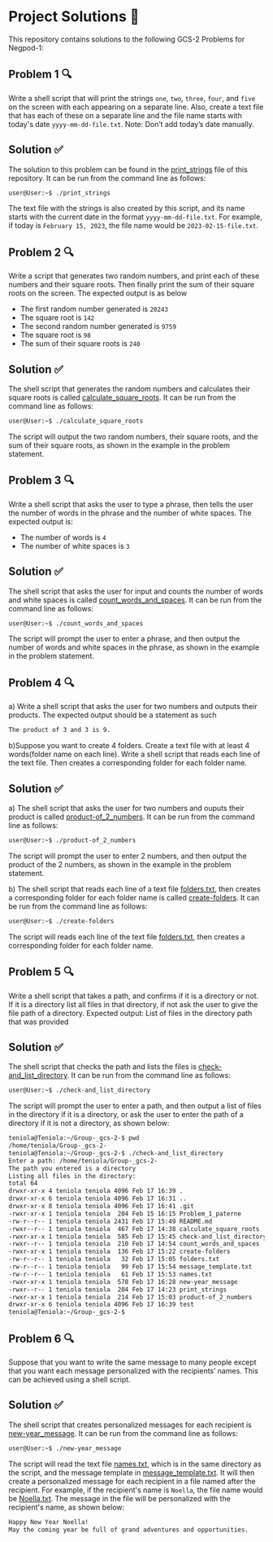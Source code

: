 # Project Solutions 📃

This repository contains solutions to the following GCS-2 Problems for Negpod-1:

## Problem 1 🔍

Write a shell script that will print the strings `one`, `two`, `three`, `four`, and `five` on the screen with each appearing on a separate line. Also, create a text file that has each of these on a separate line and the file name starts with today's date `yyyy-mm-dd-file.txt`. Note: Don’t add today’s date manually.

## Solution ✅

The solution to this problem can be found in the [print_strings](./print_strings) file of this repository. It can be run from the command line as follows:

```sh
user@User:~$ ./print_strings
```
The text file with the strings is also created by this script, and its name starts with the current date in the format `yyyy-mm-dd-file.txt`. For example, if today is `February 15, 2023`, the file name would be `2023-02-15-file.txt`.

## Problem 2 🔍

Write a script that generates two random numbers, and print each of these numbers and their square roots. Then finally print the sum of their square roots on the screen. The expected output is as below

- The first random number generated is `20243`   
- The square root is `142`   
- The second random number generated is `9759`  
- The square root is `98`   
- The sum of their square roots is `240`


## Solution ✅

The shell script that generates the random numbers and calculates their square roots is called [calculate_square_roots](./calculate_square_roots). It can be run from the command line as follows:

```sh
user@User:~$ ./calculate_square_roots
```
The script will output the two random numbers, their square roots, and the sum of their square roots, as shown in the example in the problem statement.

## Problem 3 🔍

Write a shell script that asks the user to type a phrase, then tells the user the number of words in the phrase and the number of white spaces. The expected output is:

- The number of words is `4`    
- The number of white spaces is `3`

## Solution ✅

The shell script that asks the user for input and counts the number of words and white spaces is called [count_words_and_spaces](./count_words_and_spaces). It can be run from the command line as follows:

```sh
user@User:~$ ./count_words_and_spaces
```
The script will prompt the user to enter a phrase, and then output the number of words and white spaces in the phrase, as shown in the example in the problem statement.

## Problem 4 🔍

a) Write a shell script that asks the user for two numbers and outputs their products. The expected output should be a statement as such 

```sh
The product of 3 and 3 is 9.
```
b)Suppose you want to create 4 folders. Create a text file with at least 4 words(folder name on each line). Write a shell script that reads each line of the text file. Then creates a corresponding folder for each folder name.

## Solution ✅

a) The shell script that asks the user for two numbers and ouputs their product is called [product-of_2_numbers](./product-of_2_numbers). It can be run from the command line as follows:

```sh
user@User:~$ ./product-of_2_numbers
```
The script will prompt the user to enter 2 numbers, and then output the product of the 2 numbers, as shown in the example in the problem statement.

b) The shell script that reads each line of a text file [folders.txt](./folders.txt), then creates a corresponding folder for each folder name is called [create-folders](./create-folders). It can be run from the command line as follows:

```sh
user@User:~$ ./create-folders
```
The script will reads each line of the text file [folders.txt](./folders.txt), then creates a corresponding folder for each folder name.

## Problem 5 🔍

Write a shell script that takes a path, and confirms if it is a directory or not. If it is a directory list all files in that directory, if not ask the user to give the file path of a directory.  Expected output: List of files in the directory path that was provided

## Solution ✅

The shell script that checks the path and lists the files is [check-and_list_directory](./check-and_list_directory). It can be run from the command line as follows:

```sh
user@User:~$ ./check-and_list_directory
```
The script will prompt the user to enter a path, and then output a list of files in the directory if it is a directory, or ask the user to enter the path of a directory if it is not a directory, as shown below: 
```sh
teniola@Teniola:~/Group-_gcs-2-$ pwd
/home/teniola/Group-_gcs-2-
teniola@Teniola:~/Group-_gcs-2-$ ./check-and_list_directory
Enter a path: /home/teniola/Group-_gcs-2-
The path you entered is a directory
Listing all files in the directory:
total 64
drwxr-xr-x 4 teniola teniola 4096 Feb 17 16:39 .
drwxr-xr-x 6 teniola teniola 4096 Feb 17 16:31 ..
drwxr-xr-x 8 teniola teniola 4096 Feb 17 16:41 .git
-rwxr-xr-x 1 teniola teniola  204 Feb 15 16:15 Problem_1_paterne
-rw-r--r-- 1 teniola teniola 2431 Feb 17 15:49 README.md
-rwxr--r-- 1 teniola teniola  467 Feb 17 14:38 calculate_square_roots
-rwxr-xr-x 1 teniola teniola  585 Feb 17 15:45 check-and_list_directory
-rwxr--r-- 1 teniola teniola  210 Feb 17 14:54 count_words_and_spaces
-rwxr-xr-x 1 teniola teniola  136 Feb 17 15:22 create-folders
-rw-r--r-- 1 teniola teniola   32 Feb 17 15:05 folders.txt
-rw-r--r-- 1 teniola teniola   99 Feb 17 15:54 message_template.txt
-rw-r--r-- 1 teniola teniola   61 Feb 17 15:53 names.txt
-rwxr-xr-x 1 teniola teniola  578 Feb 17 16:28 new-year_message
-rwxr--r-- 1 teniola teniola  204 Feb 17 14:23 print_strings
-rwxr-xr-x 1 teniola teniola  214 Feb 17 15:03 product-of_2_numbers
drwxr-xr-x 6 teniola teniola 4096 Feb 17 16:39 test
teniola@Teniola:~/Group-_gcs-2-$
```

## Problem 6 🔍

Suppose that you want to write the same message to many people except that you want each message personalized with the recipients’ names. This can be achieved using a shell script.

## Solution ✅

The shell script that creates personalized messages for each recipient is [new-year_message](./new-year_message). It can be run from the command line as follows:

```sh
user@User:~$ ./new-year_message
```
The script will read the text file [names.txt](./names.txt), which is in the same directory as the script, and the message template in [message_template.txt](./message_template.txt). It will then create a personalized message for each recipient in a file named after the recipient. For example, if the recipient's name is `Noella`, the file name would be [Noella.txt](./test/Noella.txt). The message in the file will be personalized with the recipient's name, as shown below:

```sh
Happy New Year Noella!
May the coming year be full of grand adventures and opportunities.
```
